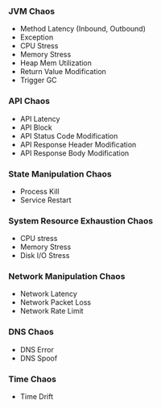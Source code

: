 ### JVM Chaos

- Method Latency (Inbound, Outbound)
- Exception
- CPU Stress
- Memory Stress
- Heap Mem Utilization
- Return Value Modification
- Trigger GC

### API Chaos 

- API Latency
- API Block
- API Status Code Modification
- API Response Header Modification
- API Response Body Modification 

### State Manipulation Chaos

- Process Kill
- Service Restart

### System Resource Exhaustion Chaos

- CPU stress
- Memory Stress
- Disk I/O Stress

### Network Manipulation Chaos

- Network Latency
- Network Packet Loss
- Network Rate Limit

### DNS Chaos

- DNS Error
- DNS Spoof

### Time Chaos

- Time Drift


